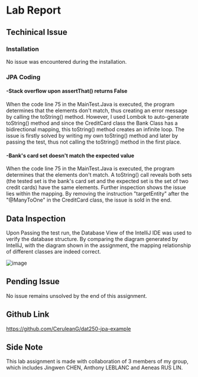 # Lab Report
## Techinical Issue 
### Installation
No issue was encountered during the installation.
### JPA Coding
#### -Stack overflow upon assertThat() returns False
When the code line 75 in the MainTest.Java is executed, the program determines that the elements don't match, thus creating an error message by calling the toString() method. However, I used Lombok to auto-generate toString() method and since the CreditCard class the Bank Class has a bidirectional mapping, this toString() method creates an infinite loop.
The issue is firstly solved by writing my own toString() method and later by passing the test, thus not calling the toString() method in the first place.
#### -Bank's card set doesn't match the expected value
When the code line 75 in the MainTest.Java is executed, the program determines that the elements don't match. A toString() call reveals both sets (the tested set is the bank's card set and the expected set is the set of two credit cards) have the same elements.
Further inspection shows the issue lies within the mapping. By removing the instruction "targetEntity" after the "@ManyToOne" in the CreditCard class, the issue is sold in the end.
## Data Inspection
Upon Passing the test run, the Database View of the IntelliJ IDE was used to verify the database structure. By comparing the diagram generated by IntelliJ, with the diagram shown in the assignment, the mapping relationship of different classes are indeed correct.

![image](https://user-images.githubusercontent.com/84096851/190249710-e767bf19-2de4-4062-bc96-dd4ffb13aaf6.png)

## Pending Issue
No issue remains unsolved by the end of this assignment.
## Github Link
https://github.com/CeruleanG/dat250-jpa-example
## Side Note
This lab assignment is made with collaboration of 3 members of my group, which includes Jingwen CHEN, Anthony LEBLANC and Aeneas RUS LIN.
